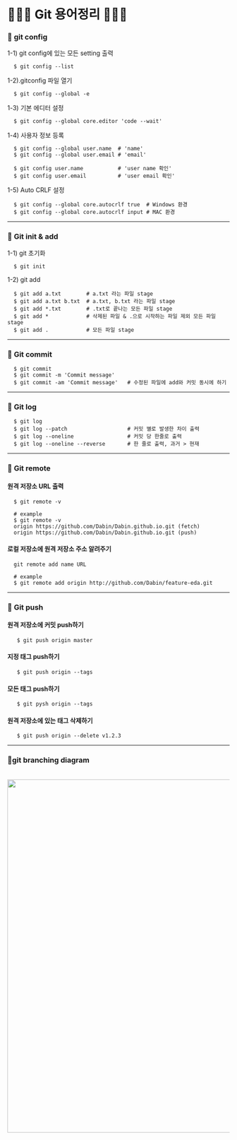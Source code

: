 
# :hatched_chick::hatched_chick::hatched_chick: **Git 용어정리** :hatched_chick::hatched_chick::hatched_chick:

### :seedling: **git config**

  1-1) git config에 있는 모든 setting 출력

      $ git config --list

  1-2).gitconfig 파일 열기
  
      $ git config --global -e

  1-3) 기본 에디터 설정
  
      $ git config --global core.editor 'code --wait'

  1-4) 사용자 정보 등록
  
      $ git config --global user.name  # 'name'
      $ git config --global user.email # 'email'
      
      $ git config user.name           # 'user name 확인'
      $ git config user.email          # 'user email 확인'

  1-5) Auto CRLF 설정
  
      $ git config --global core.autocrlf true  # Windows 환경
      $ git config --global core.autocrlf input # MAC 환경

--------

### :seedling: **Git init & add**

  1-1) git 초기화

      $ git init
  
  1-2) git add
      
      $ git add a.txt        # a.txt 라는 파일 stage
      $ git add a.txt b.txt  # a.txt, b.txt 라는 파일 stage
      $ git add *.txt        # .txt로 끝나는 모든 파일 stage
      $ git add *            # 삭제된 파일 & .으로 시작하는 파일 제외 모든 파일 stage
      $ git add .            # 모든 파일 stage

--------

### :seedling: **Git commit**
  
      $ git commit
      $ git commit -m 'Commit message' 
      $ git commit -am 'Commit message'   # 수정된 파일에 add와 커밋 동시에 하기 
--------

### :seedling: **Git log**

      $ git log
      $ git log --patch                   # 커밋 별로 발생한 차이 출력
      $ git log --oneline                 # 커밋 당 한줄로 출력
      $ git log --oneline --reverse       # 한 줄로 출력, 과거 > 현재 
--------

 ### :seedling: **Git remote**

#### **원격 저장소 URL 출력**
      $ git remote -v 

      # example 
      $ git remote -v
      origin https://github.com/Dabin/Dabin.github.io.git (fetch)
      origin https://github.com/Dabin/Dabin.github.io.git (push) 

#### **로컬 저장소에 원격 저장소 주소 알려주기**
      git remote add name URL

      # example
      $ git remote add origin http://github.com/Dabin/feature-eda.git
--------

 ### :seedling: **Git push**

#### **원격 저장소에 커밋 push하기**
       $ git push origin master 
      
#### **지정 태그 push하기**      
       $ git push origin --tags

#### **모든 태그 push하기**
       $ git pysh origin --tags

#### **원격 저장소에 있는 태그 삭제하기**
       $ git push origin --delete v1.2.3

--------

 ### :round_pushpin:**git branching diagram**
<br>
<img src="https://github.com/DabinNovelis/How-to-use-the-git-git-/assets/155599008/68d6a379-e2ae-4a9e-9ffc-fe5ea1a37391" width="800" />
       
